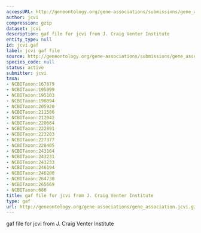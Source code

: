 ```yaml
---
accessURL: http://geneontology.org/gene-associations/submissions/gene_association.jcvi.gz
author: jcvi
compression: gzip
dataset: jcvi
description: gaf file for jcvi from J. Craig Venter Institute
entity_type: null
id: jcvi.gaf
label: jcvi gaf file
source: http://geneontology.org/gene-associations/submissions/gene_association.jcvi.gz
species_code: null
status: active
submitter: jcvi
taxa:
- NCBITaxon:167879
- NCBITaxon:195099
- NCBITaxon:195103
- NCBITaxon:198094
- NCBITaxon:205920
- NCBITaxon:211586
- NCBITaxon:212042
- NCBITaxon:220664
- NCBITaxon:222891
- NCBITaxon:223283
- NCBITaxon:227377
- NCBITaxon:228405
- NCBITaxon:243164
- NCBITaxon:243231
- NCBITaxon:243233
- NCBITaxon:246194
- NCBITaxon:246200
- NCBITaxon:264730
- NCBITaxon:265669
- NCBITaxon:686
title: gaf file for jcvi from J. Craig Venter Institute
type: gaf
url: http://geneontology.org/gene-associations/gene_association.jcvi.gz
---
```


gaf file for jcvi from J. Craig Venter Institute